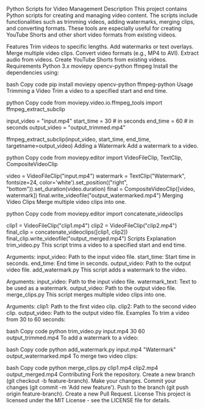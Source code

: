 
Python Scripts for Video Management
Description
This project contains Python scripts for creating and managing video content. The scripts include functionalities such as trimming videos, adding watermarks, merging clips, and converting formats. These tools are especially useful for creating YouTube Shorts and other short video formats from existing videos.

Features
Trim videos to specific lengths.
Add watermarks or text overlays.
Merge multiple video clips.
Convert video formats (e.g., MP4 to AVI).
Extract audio from videos.
Create YouTube Shorts from existing videos.
Requirements
Python 3.x
moviepy
opencv-python
ffmpeg
Install the dependencies using:

bash
Copy code
pip install moviepy opencv-python ffmpeg-python
Usage
Trimming a Video
Trim a video to a specified start and end time.

python
Copy code
from moviepy.video.io.ffmpeg_tools import ffmpeg_extract_subclip

input_video = "input.mp4"
start_time = 30  # in seconds
end_time = 60  # in seconds
output_video = "output_trimmed.mp4"

ffmpeg_extract_subclip(input_video, start_time, end_time, targetname=output_video)
Adding a Watermark
Add a watermark to a video.

python
Copy code
from moviepy.editor import VideoFileClip, TextClip, CompositeVideoClip

video = VideoFileClip("input.mp4")
watermark = TextClip("Watermark", fontsize=24, color='white').set_position(("right", "bottom")).set_duration(video.duration)
final = CompositeVideoClip([video, watermark])
final.write_videofile("output_watermarked.mp4")
Merging Video Clips
Merge multiple video clips into one.

python
Copy code
from moviepy.editor import concatenate_videoclips

clip1 = VideoFileClip("clip1.mp4")
clip2 = VideoFileClip("clip2.mp4")
final_clip = concatenate_videoclips([clip1, clip2])
final_clip.write_videofile("output_merged.mp4")
Scripts Explanation
trim_video.py
This script trims a video to a specified start and end time.

Arguments:
input_video: Path to the input video file.
start_time: Start time in seconds.
end_time: End time in seconds.
output_video: Path to the output video file.
add_watermark.py
This script adds a watermark to the video.

Arguments:
input_video: Path to the input video file.
watermark_text: Text to be used as a watermark.
output_video: Path to the output video file.
merge_clips.py
This script merges multiple video clips into one.

Arguments:
clip1: Path to the first video clip.
clip2: Path to the second video clip.
output_video: Path to the output video file.
Examples
To trim a video from 30 to 60 seconds:

bash
Copy code
python trim_video.py input.mp4 30 60 output_trimmed.mp4
To add a watermark to a video:

bash
Copy code
python add_watermark.py input.mp4 "Watermark" output_watermarked.mp4
To merge two video clips:

bash
Copy code
python merge_clips.py clip1.mp4 clip2.mp4 output_merged.mp4
Contributing
Fork the repository.
Create a new branch (git checkout -b feature-branch).
Make your changes.
Commit your changes (git commit -m 'Add new feature').
Push to the branch (git push origin feature-branch).
Create a new Pull Request.
License
This project is licensed under the MIT License - see the LICENSE file for details.
